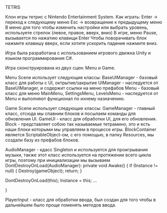 TETRIS

Клон игры тетрис с Nintendo Entertainment System. 
Как играть: 
Enter -> переход к следующему меню 
Esc -> возвращение к предыдущему меню 
В меню для того чтобы изменить настройки или выбрать уровень, используете стрелок (левое, правое, вверх, вниз) 
В игре, меню Pause, вызывается по нажатию клавищи Enter 
Чтобы поворачивать блок нажмите клавишу вверх, если хотите ускорить падение нажмите вниз.

Игра была разработана с использованием игрового движка Unity и языком программирования C#.

Игра сконструирована из двух сцен: Menu и Game.

Menu Scene использует следующие классы: 
BaseUIManager - базовый класс для работы с UI, октрытие/закрытие 
UIManager - наследуется от BaseUIManager, и содержит ссылки на меню префабов 
Menu - базовый класс для меню 
MainMenu, SettingsMenu, LevelsMenu - наследуется от Menu и выполняют функционал по ихнему назначению.

Game Scene использует следующие классы: 
GameManager - главный класс, отсюда мы спавним блоков и посылаем команды для обновления UI. 
GameUI - класс для обработки UI, для его обновления. 
Block - представляет собою так называемые тетрамино, это и есть наши блоки которыми мы управляем в процессе игры. 
BlockContainer является ScriptableObject-ом, с его помощью, в папку Resources, мы создали базу из префабов блоков.


AudioManager - кдасс Singleton и используется для проигрывания музыки, также этот класс используется на протяжении всего цикла игры, поэтому при инициализации мы вызываем DontDestroyOnLoad(AudioManager): 
private void Awake() 
{ 
  if (Instance != null) { Destroy(gameObject); return; }

  DontDestroyOnLoad(this);
  Instance = this;
  ...

}

PlayerInput - класс для обработки ввода, был создан для того чтобы в дальнейшем было проще поменять методов ввода.
